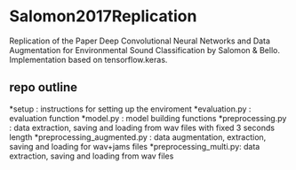 # Salomon2017Replication
Replication of the Paper Deep Convolutional Neural Networks and Data Augmentation for Environmental Sound Classification by Salomon &amp; Bello. Implementation based on tensorflow.keras.

## repo outline

*setup : instructions for setting up the enviroment
*evaluation.py : evaluation function
*model.py : model building functions
*preprocessing.py : data extraction, saving and loading from wav files with fixed 3 seconds length
*preprocessing_augmented.py : data augmentation, extraction, saving and loading for wav+jams files
*preprocessing_multi.py: data extraction, saving and loading from wav files
